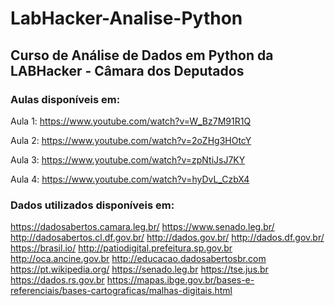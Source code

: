 
<h1> LabHacker-Analise-Python </h1>

<h2> Curso de Análise de Dados em Python da LABHacker - Câmara dos Deputados </h2>

<h3> Aulas disponíveis em: </h3> 

Aula 1:
https://www.youtube.com/watch?v=W_Bz7M91R1Q
 
Aula 2:
https://www.youtube.com/watch?v=2oZHg3HOtcY

Aula 3:
https://www.youtube.com/watch?v=zpNtiJsJ7KY

Aula 4:
https://www.youtube.com/watch?v=hyDvL_CzbX4


<h3> Dados utilizados disponíveis em: </h3> 

https://dadosabertos.camara.leg.br/
https://www.senado.leg.br/
http://dadosabertos.cl.df.gov.br/
http://dados.gov.br/
http://dados.df.gov.br/
https://brasil.io/
http://patiodigital.prefeitura.sp.gov.br
http://oca.ancine.gov.br
http://educacao.dadosabertosbr.com
https://pt.wikipedia.org/
https://senado.leg.br
https://tse.jus.br
https://dados.rs.gov.br
https://mapas.ibge.gov.br/bases-e-referenciais/bases-cartograficas/malhas-digitais.html
